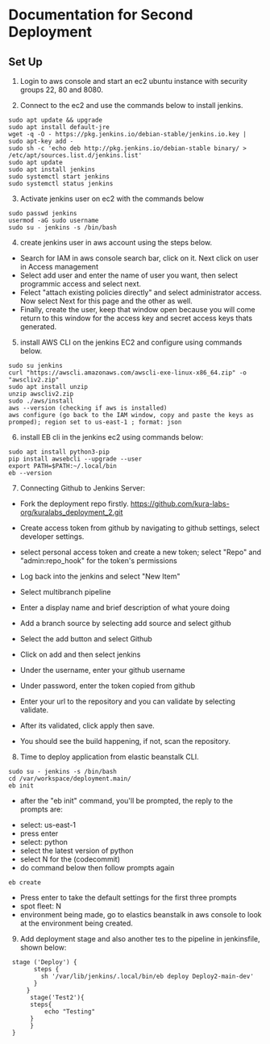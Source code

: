 # Documentation for Second Deployment 

## Set Up

1. Login to aws console and start an ec2 ubuntu instance with security groups 22, 80 and 8080. 

2. Connect to the ec2 and use the commands below to install jenkins.
```
sudo apt update && upgrade
sudo apt install default-jre
wget -q -O - https://pkg.jenkins.io/debian-stable/jenkins.io.key | sudo apt-key add -
sudo sh -c 'echo deb http://pkg.jenkins.io/debian-stable binary/ > /etc/apt/sources.list.d/jenkins.list'
sudo apt update
sudo apt install jenkins
sudo systemctl start jenkins
sudo systemctl status jenkins

```
3. Activate jenkins user on ec2 with the commands below
```
sudo passwd jenkins
usermod -aG sudo username
sudo su - jenkins -s /bin/bash
```
4. create jenkins user in aws account using the steps below.

- Search for IAM in aws console search bar, click on it. Next click on user in Access management 
- Select add user and enter the name of user you want, then select programmic access and select next.
- Felect "attach existing policies directly" and select administrator access. Now select Next for this page and the other as well.
- Finally, create the user, keep that window open because you will come return to this window for the access key and secret access keys thats generated.

5. install AWS CLI on the jenkins EC2 and configure using commands below.
```
sudo su jenkins 
curl "https://awscli.amazonaws.com/awscli-exe-linux-x86_64.zip" -o "awscliv2.zip"
sudo apt install unzip
unzip awscliv2.zip
sudo ./aws/install
aws --version (checking if aws is installed)
aws configure (go back to the IAM window, copy and paste the keys as promped); region set to us-east-1 ; format: json
```
6. install EB cli in the jenkins ec2 using commands below:
```
sudo apt install python3-pip
pip install awsebcli --upgrade --user
export PATH=$PATH:~/.local/bin
eb --version
```
7. Connecting Github to Jenkins Server:

- Fork the deployment repo firstly. https://github.com/kura-labs-org/kuralabs_deployment_2.git
- Create access token from github by navigating to github settings, select developer settings.
- select personal access token and create a new token; select "Repo" and "admin:repo_hook" for the token's permissions 

- Log back into the jenkins and select "New Item"
- Select multibranch pipeline
- Enter a display name and brief description of what youre doing 
- Add a branch source by selecting add source and select github
- Select the add button and select Github
- Click on add and then select jenkins 
- Under the username, enter your github username 
- Under password, enter the token copied from github
- Enter your url to the repository and you can validate by selecting validate.
- After its validated, click apply then save.
- You should see the build happening, if not, scan the repository.

8. Time to deploy application from elastic beanstalk CLI.
```
sudo su - jenkins -s /bin/bash
cd /var/workspace/deployment.main/
eb init 
```
- after the "eb init" command, you'll be prompted, the reply to the prompts are:
* select: us-east-1
* press enter
* select: python
* select the latest version of python
* select N for the (codecommit)
* do command below then follow prompts again
```
eb create
```
* Press enter to take the default settings for the first three prompts
* spot fleet: N
* environment being made, go to elastics beanstalk in aws console  to look at the environment being created. 

9. Add deployment stage and also another tes to the pipeline in jenkinsfile, shown below:
```
 stage ('Deploy') {
       steps {
         sh '/var/lib/jenkins/.local/bin/eb deploy Deploy2-main-dev'
       }
     }
      stage('Test2'){
      steps{
          echo "Testing"
      }
      }
 }
```

